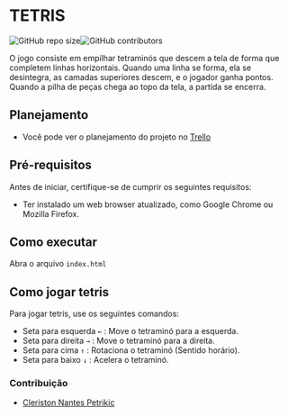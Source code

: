 # TETRIS
 ![GitHub repo size](https://img.shields.io/github/repo-size/petrikic/tetris)![GitHub contributors](https://img.shields.io/github/contributors/petrikic/tetris)

O jogo consiste em empilhar tetraminós que descem a tela de forma que completem linhas horizontais. Quando uma linha se forma, ela se desintegra, as camadas superiores descem, e o jogador ganha pontos. Quando a pilha de peças chega ao topo da tela, a partida se encerra. 

## Planejamento
* Você pode ver o planejamento do projeto no [Trello](https://trello.com/b/6LIf1sXQ/tetris)

## Pré-requisitos

Antes de iniciar, certifique-se de cumprir os seguintes requisitos:

- Ter instalado um web browser atualizado, como Google Chrome ou Mozilla Firefox.

## Como executar

Abra o arquivo `index.html`<br>

## Como jogar tetris

Para jogar tetris, use os seguintes comandos:

- Seta para esquerda `←` : Move o tetraminó para a esquerda.
- Seta para direita `→` : Move o tetraminó para a direita.
- Seta para cima `↑` : Rotaciona o tetraminó (Sentido horário).
- Seta para baixo `↓` : Acelera o tetraminó.

### Contribuição

- [Cleriston Nantes Petrikic](http://github.com/petrikic)
